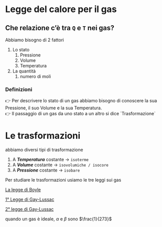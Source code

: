 # Legge del calore per il gas

## Che relazione c’è tra `Q` e `T` nei gas?

Abbiamo bisogno di 2 fattori 

1. Lo stato
    1. Pressione
    2. Volume
    3. Temperatura
2. La quantità
    1. numero di moli

### Definizioni

<aside>
👉 Per descrivere lo stato di un gas abbiamo bisogno di conoscere la sua Pressione, il suo Volume e la sua Temperatura.

</aside>

<aside>
👉 Il passaggio di un gas da uno stato a un altro si dice `Trasformazione`

</aside>

# Le trasformazioni

abbiamo diversi tipi di trasformazione

1. A ***Temperatura*** costante → `isoterme`
2. A ***Volume*** costante → `isovolumiche / isocore`
3. A ***Pressione*** costante → `isobare`

Per studiare le trasformazioni usiamo le tre leggi sui gas

[La legge di Boyle](Legge%20del%20calore%20per%20il%20gas%20a9c221ae456d43b9ac578e01148d5fb1/La%20legge%20di%20Boyle%20d5898adb1d754c8dadd70787bb85cefa.md)

[1° Legge di Gay-Lussac](Legge%20del%20calore%20per%20il%20gas%20a9c221ae456d43b9ac578e01148d5fb1/1%C2%B0%20Legge%20di%20Gay-Lussac%208289ca849ccc49c897ae47f8531e6c8a.md)

[2° legge di Gay-Lussac](Legge%20del%20calore%20per%20il%20gas%20a9c221ae456d43b9ac578e01148d5fb1/2%C2%B0%20legge%20di%20Gay-Lussac%2089b64f9681df4af58c438d54baed8bab.md)

quando un gas è ideale, $\alpha$  e $\beta$ sono $\frac{1}{273}$